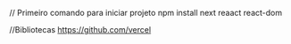  // Primeiro comando para iniciar projeto
npm install next reaact react-dom

//Bibliotecas
https://github.com/vercel